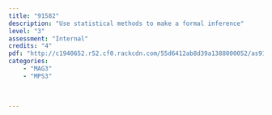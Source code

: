 ```yaml
---
title: "91582"
description: "Use statistical methods to make a formal inference"
level: "3"
assessment: "Internal"
credits: "4"
pdf: "http://c1940652.r52.cf0.rackcdn.com/55d6412ab8d39a1388000052/as91582.pdf"
categories:
    - "MAG3"
    - "MPS3"
    
    
    
---
```

